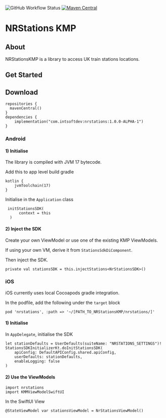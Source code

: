 ![GitHub Workflow Status](https://img.shields.io/github/actions/workflow/status/IntSoftDev/NRStationsKMP/NRStations-Android.yml)
[![Maven Central](https://img.shields.io/maven-central/v/com.intsoftdev/nrstations?label=Maven%20Central)](https://search.maven.org/artifact/com.intsoftdev/nrstations)

# NRStations KMP

## About

NRStationsKMP is a library to access UK train stations locations.

## Get Started

## Download
```
repositories {
  mavenCentral()
}
dependencies {
    implementation("com.intsoftdev:nrstations:1.0.0-ALPHA-1")
}
```



### Android

#### 1) Initialise

The library is compiled with JVM 17 bytecode.

Add this to app level build gradle

```
kotlin {
    jvmToolchain(17)
}
```

Initialise in the `Application` class

```
 initStationsSDK(
      context = this
  )
```

#### 2) Inject the SDK

Create your own ViewModel or use one of the existing KMP ViewModels.

If using your own VM, derive it from `StationsSdkDiComponent`.

Then inject the SDK.

```
private val stationsSDK = this.injectStations<NrStationsSDK>()
```

### iOS

iOS currently uses local Cocoapods gradle integration.

In the podfile, add the following under the `target` block

```
pod 'nrstations', :path => '~/[PATH_TO_NRStationsKMP/nrstations/]'
```

#### 1) Initialise

In `AppDelegate`, initialise the SDK

```
let stationDefaults = UserDefaults(suiteName: "NRSTATIONS_SETTINGS")!
StationsSDKInitializerKt.doInitStationsSDK(
    apiConfig: DefaultAPIConfig.shared.apiConfig,
    userDefaults: stationDefaults,
    enableLogging: false
)
```
#### 2) Use the ViewModels

```
import nrstations
import KMMViewModelSwiftUI
```

In the SwiftUI View

```
@StateViewModel var stationsViewModel = NrStationsViewModel()
```
